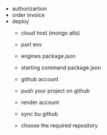 * authorizartion
* order invoice
* deploy 
  * cloud host (mongo atls)
  * port env
  * engines package.json
  * starting command package.json
  
  * github account
  * push your project on github
  * render account
  * sync bu github
  * choose the required repository 